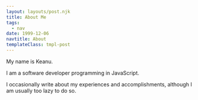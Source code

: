 ```yaml
---
layout: layouts/post.njk
title: About Me
tags:
  - nav
date: 1999-12-06
navtitle: About
templateClass: tmpl-post
---
```


My name is Keanu.

I am a software developer programming in JavaScript.

I occasionally write about my experiences and accomplishments, although I am usually too lazy to do so.
